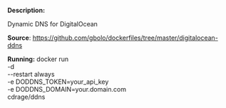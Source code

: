  **Description:**

 Dynamic DNS for DigitalOcean

 **Source**: https://github.com/gbolo/dockerfiles/tree/master/digitalocean-ddns

 **Running:**
 docker run \
 -d \
 --restart always \
 -e DODDNS_TOKEN=your_api_key \
 -e DODDNS_DOMAIN=your.domain.com \
 cdrage/ddns
